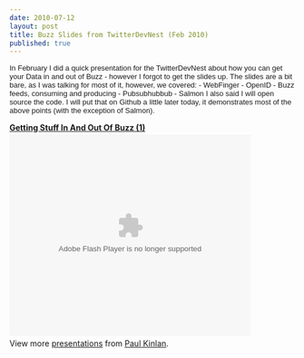 ```yaml
---
date: 2010-07-12
layout: post
title: Buzz Slides from TwitterDevNest (Feb 2010)
published: true
---
```

<div style=""><span style="font-family: arial; font-size: small;">In February I did a quick presentation for the TwitterDevNest about how you can get your Data in and out of Buzz - however I forgot to get the slides up. The slides are a bit bare, as I was talking for most of it, however, we covered: - WebFinger - OpenID - Buzz feeds, consuming and producing - Pubsubhubbub - Salmon I also said I will open source the code. I will put that on Github a little later today, it demonstrates most of the above points (with the exception of Salmon).</span></div>
<p />
<div style="">
<strong style="display: block; margin: 12px 0 4px;"><a href="http://www.slideshare.net/Kinlan/getting-stuff-in-and-out-of-buzz-1" title="Getting  Stuff In And Out Of  Buzz (1)">Getting  Stuff In And Out Of  Buzz (1)</a></strong>
<object height="355" width="425">
<param name="movie" value="http://static.slidesharecdn.com/swf/ssplayer2.swf?doc=gettingstuffinandoutofbuzz1-100407054740-phpapp02&amp;stripped_title=getting-stuff-in-and-out-of-buzz-1" />
<param name="allowFullScreen" value="true" />
<param name="allowScriptAccess" value="always" />
<embed src="http://static.slidesharecdn.com/swf/ssplayer2.swf?doc=gettingstuffinandoutofbuzz1-100407054740-phpapp02&amp;stripped_title=getting-stuff-in-and-out-of-buzz-1" type="application/x-shockwave-flash" height="355" width="425"></embed>
</object>
</div>
<div style="">
<div style="padding: 5px 0 12px;">View more <a href="http://www.slideshare.net/">presentations</a> from <a href="http://www.slideshare.net/Kinlan">Paul Kinlan</a>.</div>
</div>

